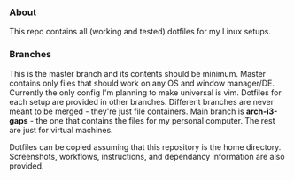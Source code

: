 ### About
This repo contains all (working and tested) dotfiles for my Linux setups.

### Branches
This is the master branch and its contents should be minimum. Master contains only files that should work on any OS and window manager/DE. Currently the only config I'm planning to make universal is vim. Dotfiles for each setup are provided in other branches. Different branches are never meant to be merged - they're just file containers. Main branch is **arch-i3-gaps** - the one that contains the files for my personal computer. The rest are just for virtual machines.

Dotfiles can be copied assuming that this repository is the home directory. Screenshots, workflows, instructions, and dependancy information are also provided. 
